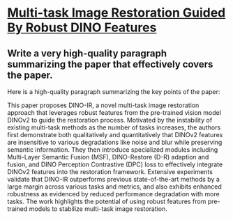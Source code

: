 # [Multi-task Image Restoration Guided By Robust DINO Features](https://arxiv.org/abs/2312.01677)

## Write a very high-quality paragraph summarizing the paper that effectively covers the paper.

 Here is a high-quality paragraph summarizing the key points of the paper:

This paper proposes DINO-IR, a novel multi-task image restoration approach that leverages robust features from the pre-trained vision model DINOv2 to guide the restoration process. Motivated by the instability of existing multi-task methods as the number of tasks increases, the authors first demonstrate both qualitatively and quantitatively that DINOv2 features are insensitive to various degradations like noise and blur while preserving semantic information. They then introduce specialized modules including Multi-Layer Semantic Fusion (MSF), DINO-Restore (D-R) adaption and fusion, and DINO Perception Contrastive (DPC) loss to effectively integrate DINOv2 features into the restoration framework. Extensive experiments validate that DINO-IR outperforms previous state-of-the-art methods by a large margin across various tasks and metrics, and also exhibits enhanced robustness as evidenced by reduced performance degradation with more tasks. The work highlights the potential of using robust features from pre-trained models to stabilize multi-task image restoration.
